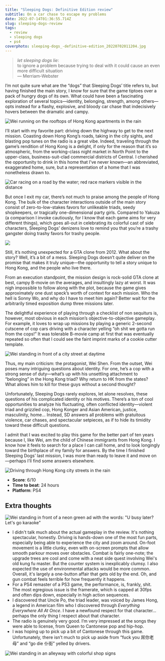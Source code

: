 ```yaml
---
title: "Sleeping Dogs: Definitive Edition review"
subtitle: On a car chase to escape my problems
date: 2022-07-14T01:36:55.714Z
slug: sleeping-dogs-review
tags:
  - review
  - sleeping dogs
  - ps4
coverphoto: sleeping-dogs_-definitive-edition_20220702011204.jpg
---
```

> *let sleeping dogs lie*:\
> to ignore a problem because trying to deal with it could cause an even more difficult situation \
> — Merriam-Webster

I’m not quite sure what are the “dogs” that Sleeping Dogs’ title refers to, but having finished the main story, I know for sure that the game tiptoes over a pack of hungry dogs of its own. What could have been a fascinating exploration of several topics—identity, belonging, strength, among others—opts instead for a flashy, explosive, and bloody car chase that indecisively hovers between the dramatic and campy.

![Wei running on the rooftops of Hong Kong apartments in the rain](sleeping-dogs_-definitive-edition_20220427014450.jpg)

I’ll start with my favorite part: driving down the highway to get to the next mission. Coasting down Hong Kong’s roads, taking in the city sights, and blasting pop tunes on the radio is a great vibe. Indeed, traveling through the game’s rendition of Hong Kong is a delight, if only for the reason that it’s so atmospheric, from the working-class night market in North Point to the upper-class, business-suit-clad commercial districts of Central. I cherished the opportunity to drink in this home that I’ve never known—an abbreviated, exaggerated home, sure, but a representation of a home that I was nonetheless drawn to.

![Car racing on a road by the water; red race markers visible in the distance](sleeping-dogs_-definitive-edition_20220521022310.jpg)

But once I exit my car, there’s not much to praise among the people of Hong Kong. The bulk of the character interactions outside of the main story consist of zero-to-low-stakes favors for unlikeable triads, seedy shopkeepers, or tragically one-dimensional party girls. Compared to Yakuza (a comparison I invoke cautiously, for I know that each game aims for very different things), which goes all-out in celebrating its colorful cast of side characters, Sleeping Dogs’ denizens love to remind you that you’re a trashy gangster doing trashy favors for trashy people.

![](sleeping-dogs_-definitive-edition_20220704131016.jpg)

Still, it’s nothing unexpected for a GTA clone from 2012. What about the story? Well, it’s a bit of a mess. Sleeping Dogs doesn’t quite deliver on the promise that makes it truly unique—the opportunity to tell a story unique to Hong Kong, and the people who live there.

From an execution standpoint, the mission design is rock-solid GTA clone at best, campy B-movie on the averages, and insultingly lazy at worst. It was nigh impossible to follow along with the plot, because the game gives approximately one dust speck’s worth of context for each mission. Who the hell is Sonny Wo, and why do I have to meet him again? Better wait for the arbitrarily timed exposition dump three missions later.

The delightful experience of playing through a checklist of non sequiturs is, however, most obvious in each mission’s objective-to-objective gameplay. For example, it loves to wrap up missions by playing a generic 2-second cutscene of cop cars driving with a character yelling “oh shit we gotta run from the cops!” It was tolerable B-movie camp at first that was eventually repeated so often that I could see the faint imprint marks of a cookie cutter template.

![Wei standing in front of a city street at daytime](sleeping-dogs_-definitive-edition_20220427003100.jpg)

Thus, my main criticism: the protagonist, Wei Shen. From the outset, Wei poses many intriguing questions about identity. For one, he’s a cop with a strong sense of duty—what’s up with his unsettling attachment to “belonging” in the Hong Kong triad? Why return to HK from the states? What allows him to kill for these guys without a second thought?

Unfortunately, Sleeping Dogs rarely explores, let alone resolves, these questions of his complicated identity or his motives. There’s a ton of cool opportunities to analyze his fluctuating, often conflicted identity—violent triad and grizzled cop, Hong Konger and Asian American, justice, masculinity, home... Instead, SD answers all problems with gratuitous violence, car chases, and spectacular setpieces, as if to hide its timidity toward these difficult questions.

I admit that I was excited to play this game for the better part of ten years because I, like Wei, am the child of Chinese immigrants from Hong Kong. I know how it feels to search for a place I can call home, and to look longingly toward the birthplace of my family for answers. By the time I finished Sleeping Dogs’ last mission, I was more than ready to leave it and move on—perhaps I’ll find some answers elsewhere.

![Driving through Hong Kong city streets in the rain](sleeping-dogs_-definitive-edition_20220502010656.jpg)

* **Score**: 6/10
* **Time to beat**: 24 hours
* **Platform**: PS4

## Extra thoughts

![Wei standing in front of a neon green ad with the words: "U busy later? Let's go karaoke"](sleeping-dogs_-definitive-edition_20220530003918.jpg)

* I didn't talk much about the actual gameplay in the review. It's nothing spectacular, honestly. Driving is hands-down one of the most fun parts, especially being able to experience the city and zoom around. On-foot movement is a little clunky, even with on-screen prompts that allow smooth parkour moves over obstacles. Combat is fairly one-note; the upgrade trees are cool and come with a neat side quest involving Wei's old kung fu master. But the counter system is inexplicably clumsy. I also expected the use of environmental attacks would be more common. Overall, it's largely a one-button affair that gets old by the end. Oh, and gun combat feels terrible for how frequently it happens.
* For a PS4 remaster of a PS3 game, the performance, is, frankly, shit. The most egregious issue is the framerate, which is capped at 30fps and often dips down, especially in high action sequences.
* I discovered that Uncle Po, the triad leader, was voiced by James Hong, a legend in American film who I discovered through *Everything Everywhere All At Once*. I have a newfound respect for that character…perhaps the only thing I respect about that character.
* The radio is genuinely very good. I’m very impressed at the songs they were able to license, from Queen to Cantonese pop and hip-hop.
* I was hoping up to pick up a bit of Cantonese through this game. Unfortunately, there isn’t much to pick up aside from “fuck you 屌你老母” and “go die 仆街” yelled by drivers.

![Wei standing in an alleyway with colorful shop signs](sleeping-dogs_-definitive-edition_20220611225429.jpg)